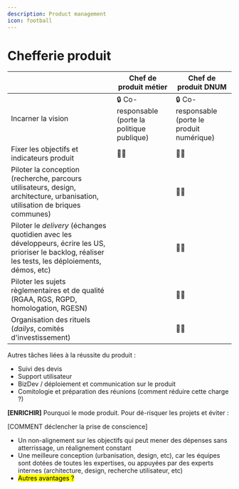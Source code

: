 ```yaml
---
description: Product management
icon: football
---
```


# Chefferie produit



|                                                                                                                                                         | Chef de produit métier                          | Chef de produit DNUM                           |
| ------------------------------------------------------------------------------------------------------------------------------------------------------- | ----------------------------------------------- | ---------------------------------------------- |
| Incarner la vision                                                                                                                                      | 🔒 Co-responsable (porte la politique publique) | 🔒 Co-responsable (porte le produit numérique) |
| Fixer les objectifs et indicateurs produit                                                                                                              | 🙆‍♂️                                           | 🙆‍♂️                                          |
| Piloter la conception (recherche, parcours utilisateurs, design, architecture, urbanisation, utilisation de briques communes)                           |                                                 | 🙆‍♂️                                          |
| Piloter le _delivery_ (échanges quotidien avec les développeurs, écrire les US, prioriser le backlog, réaliser les tests, les déploiements, démos, etc) |                                                 | 🙆‍♂️                                          |
| Piloter les sujets règlementaires et de qualité (RGAA, RGS, RGPD, homologation, RGESN)                                                                  |                                                 | 🙆‍♂️                                          |
| Organisation des rituels (_dailys_, comités d'investissement)                                                                                           |                                                 | 🙆‍♂️                                          |



Autres tâches liées à la réussite du produit :&#x20;

* Suivi des devis
* Support utilisateur
* BizDev / déploiement et communication sur le produit
* Comitologie et préparation des réunions (comment réduire cette charge ?)



**\[ENRICHIR]** Pourquoi le mode produit. Pour dé-risquer les projets et éviter :&#x20;

\[COMMENT déclencher la prise de conscience]

* Un non-alignement sur les objectifs qui peut mener des dépenses sans atterrissage, un réalignement constant &#x20;
* Une meilleure conception (urbanisation, design, etc), car les équipes sont dotées de toutes les expertises, ou appuyées par des experts internes (architecture, design, recherche utilisateur, etc)
* <mark style="background-color:yellow;">Autres avantages ?</mark>

